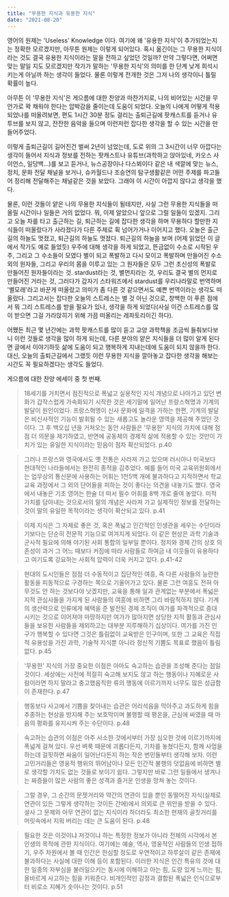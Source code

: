 ```yaml
---
title: "무용한 지식과 유용한 지식"
date: "2021-08-20"
---
```


영어의 원제는 'Useless' Knowledge 이다. 여기에 왜 '유용한 지식'이 추가되었는지는 정확한 모르겠지만, 아무튼 원제는 이렇게 되어있다. 혹시 옮긴이는 그 무용한 지식이라는 것도 결국 유용한 지식이라는 말을 전하고 싶었던 것일까? 만약 그렇다면, 어쩌면 맞는 말일 지도 모르겠지만 작가가 말하는 '무용한 지식'의 의미를 한 단계 낮게 희석시키는게 아닐까 하는 생각이 들었다. 물론 이렇게 전개한 것은 그저 나의 생각이니 틀릴 확률이 높다.

아무튼 이 '무용한 지식'은 게으름에 대한 찬양과 마찬가지로, 나의 비어있는 시간을 무언가로 꽉 채워야 한다는 압박감을 줄이는데 도움이 되었다. 오늘의 나에게 어떻게 적용되었나를 떠올려보면, 편도 1시간 30분 정도 걸리는 출퇴근길에 팟캐스트를 듣거나 유투브를 보지 않고, 잔잔한 음악을 들으며 이런저런 잡다한 생각을 할 수 있는 시간을 만들어주었다. 

이렇게 출퇴근길이 길어진건 벌써 2년이 넘었는데, 도로 위의 그 3시간이 너무 아깝다는 생각이 들어서 지식과 정보를 전하는 팟캐스트나 유튜브(과학하고 앉아있네, 카오스 사이언스, 일당백...)를 보고 듣거나, 뉴스공장이나 다스뵈이다 같은 내 색깔에 맞는 뉴스, 정치, 문화 전달 채널을 보거나, 슈카월드나 조승연의 탐구생활같은 어떤 주제를 파고들어 정리해 전달해주는 채널같은 것을 보았다. 그래야 이 시간이 아깝지 않다고 생각을 했다.  

물론, 이런 것들이 얕은 나의 무용한 지식들이 될테지만, 사실 그런 무용한 지식들을 떠올릴 시간이나 일들은 거의 없었다. 뭐, 이제 알았으니 앞으로 그럴 일들이 있겠지. 그리고 오늘 차를 타고 출근하는 길, 퇴근하는 길에 잡다한 생각을 하며 무용하다 할만한 지식들이 떠올랐다가 사라졌다가 다른 주제로 휙 넘어가거나 이어지고 했다. 오늘은 출근길의 하늘도 멋졌고, 퇴근길의 하늘도 멋졌다. 퇴근길의 하늘을 보며 (어제 읽었던 이 글에서 작가도 예로 들었듯) 우주에 대해 생각을 하게 되었고, 뜬금없이 수소로 시작된 우주, 그리고 그 수소들이 모였다 별이 되고 폭발하고 다시 모이고 폭발하며 만들어진 수소 외의 원자들, 그리고 우리의 몸을 이루고 있는 그 원자들은 모두 그런 초신성의 폭발로 만들어진 원자들이라는 것.  stardust라는 것, 별먼지라는 것, 우리도 결국 별의 먼지로 만들어진 거라는 것, 그러다가 갑자기 스타워즈에서 stardust를 우리나라말로 번역하며 '별모래'라고 바꾼게 떠올랐고 의미가 좀 다른 것 같으면서도 예쁜 번역이라는 생각도 떠올랐다. 그리고서는 잡다한 오늘의 스트레스는 별 것 아닌 것으로, 창백한 이 푸른 점에서 뭐 그리 스트레스를 받을 필요가 있나, 생각을 하게 되었다(사실 이건 스트레스를 많이 받으면 그걸 가라앉히기 위해 가끔 떠올리는 레파토리이긴 하다).

어쨌든 최근 몇 년간에는 과학 팟캐스트를 많이 듣고 교양 과학책을 조금씩 들춰보다보니 이런 것들로 생각을 많이 하게 되는데, 다른 분야의 얕은 지식들을 더 많이 알게 된다면 글에서 이야기하듯 삶에 도움이 되고 행복하게 지내는데에 도움이 되지 않을까 한다. 대신, 오늘의 출퇴근길에서 그랬듯 이런 무용한 지식을 깔아놓고 잡다한 생각을 해보는 시간도 꼭 필요하겠다는 생각도 들었다.

게으름에 대한 찬양 에세이 중 첫 번째.

> 18세기를 거치면서 점진적으로 폭넓고 실용적인 지식 개념으로 나아가고 있던 변화가 갑작스럽게 가속화되기 시작한 것은 세기말에 일어난 프랑스혁명과 기계의 발달이 원인이었다. 프랑스혁명이 신사 문화에 일격을 가하는 한편, 기계의 발달은 비신사적인 기능이 발휘될 수 있는 새롭고도 놀라운 영역을 제공해 주었던 것이다. 그 후 백오십 년을 거쳐오는 동안 사람들은 '무용한' 지식의 가치에 대해 점점 더 의문을 제기하였고, 반면에 공동체의 경제적 삶에 적용할 수 있는 것만이 가치가 있는 유일한 지식이라는 믿음이 점차 확산되었다. p.40

> 그러나 프랑스와 영국에서도 옛 전통은 사라져 가고 있으며 러시아나 미국보다 현대적인 나라들에서는 완전히 종적을 감추었다. 예를 들어 미국 교육위원회에서는 업무상의 통신문에 사용하는 어휘는 1천5백 개에 불과하다고 지적하면서 학교 교육 과정에서 그 외의 단어들을 피하는 것이 좋다는 의견을 내놓기도 했다. 영국에서 내놓은 기초 영어는 한술 더 떠서 필수 어휘를 8백 개로 줄여 놓았다. 미적 가치를 담아내는 것으로서의 말의 개념은 사라져 가고 실제적인 정보를 전달하는 것이 말의 유일한 목적이라는 생각이 확산되고 있다. p.41

> 이제 지식은 그 자체로 좋은 것, 혹은 폭넓고 인간적인 인생관을 세우는 수단이라기보다는 단순히 전문적 기능으로 여겨지게 되었다. 이 같은 현상은 과학 기술과 군사적 필요에 의해 야기된 사회 통합의 일부일 뿐이다. 정치와 경제 간의 상호 의존성이 과거 그 어느 때보다 커짐에 따라 사람들로 하여금 내 이웃들이 유용하다고 여기도록 강요하는 사회적 압력이 더욱 커지고 있다. p.41-42

> 현대의 도시인들은 점점 더 수동적이고 집단적인 여흥, 즉 다른 사람들의 능란한 활동을 피동적으로 구경하는 쪽으로 기울어가고 있다. 물론 그런 여흥도 전혀 아무것도 안 하는 것보다야 낫겠지만, 교육을 통해 일과 관계없는 부분에서 폭넓은 지적 관심사들을 가지게 된 사람들의 여흥에 비하면 그리 바람직하지 않다.
기계의 생산력으로 인류에게 혜택을 준 발전된 경제 조직이 여가를 파격적으로 증대시키는 것으로 이어져야 마땅하지만 여가가 많아지면 상당한 지적 활동과 관심사들을 보유한 사람들을 제외하고는 대부분 지루해하기 십상이다. 여가를 가진 인구가 행복할 수 있다면 그것은 틀림없이 교육받은 인구이며, 또한 그 교육은 직접적 유용성을 가진 과학, 기술적 지식뿐 아니라 정신적 기쁨도 목표로 했음이 틀림없다. p.45

> '무용한' 지식의 가장 중요한 이점은 아마도 숙고하는 습관을 조성해 준다는 점일 것이다. 세상에는 사전에 적절히 숙고해 보지도 않고 하는 행동이나 지혜로운 사람이라면 하지 말라고 충고했음직한 류의 행동에 이르기까지 너무도 많은 성급함이 존재한다. p.47

> 행동보다 사고에서 기쁨을 찾아내는 습관은 어리석음을 막아주고 과도하게 힘을 추종하는 현상을 방지해 주는 보호막이며 불행할 때 평온을, 근심에 싸였을 때 마음의 평화를 유지시켜 주는 수단이다. p.48

> 숙고하는 습관의 이점은 아주 사소한 것에서부터 가장 심오한 것에 이르기까지에 폭넓게 걸쳐 있다. 우선 벼룩 때문에 괴롭다든지, 기차를 놓쳤다든지, 함께 사업을 하는데 걸핏하면 싸움이 일어난다든지 하는 작은 번민들부터 생각해 보자. 이런 고민거리들은 영웅적 행위의 뛰어남이나 모든 인간적 불행의 덧없음에 비하면 별로 생각할 가치도 없는 것들로 보이기 쉽다. 그렇지만 바로 그런 일들에서 생겨나는 짜증들이 많은 사람의 좋은 성격과 즐거운 인생을 망쳐 놓는 것이다.

> 그럴 경우, 그 순간의 문젯거리와 약간의 연관이 있을 뿐인 동떨어진 지식(실제로 연관이 있든 그렇게 생각하는 것이든 간에)에서 의외로 큰 위안을 받을 수 있다. 설사 그 문제와 아무 연관이 없는 지식이라 하더라도 최소한 현재의 골칫거리를 머릿속에서 지워 버리는 데는 큰 도움이 된다. p.48

> 필요한 것은 이것이냐 저것이냐 하는 특정한 정보가 아니라 전체의 시각에서 본 인생의 목적에 관한 지식이다. 여기에는 예술, 역사, 영웅적인 사람들의 인생 접하기, 우주 차원에서 볼 때 인간은 한심할 정도로 우연적이고 하루살이 같은 존재에 불과하다는 사실에 대한 이해 등이 포함된다.
> 이러한 지식은 인간 특유의 것에 대한 일종의 자부심을 불러일으키는 동시에 이해하고 아는 힘, 도량 있게 느끼는 힘, 올바르게 사고하는 힘을 키워준다. 비개인적인 감정과 결합된 폭넓은 인식으로부터 비로소 지혜가 솟아나는 것이다. p.51